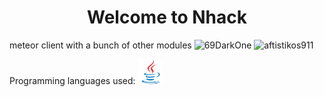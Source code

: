 
<h1 align="center">Welcome to Nhack</h1>
meteor client with a bunch of other modules

<img src="https://img.shields.io/badge/Discord:-69DarkOne-gray.svg?colorA=5865F2&colorB=636ee2&style=for-the-badge" alt="69DarkOne" />
<img src="https://img.shields.io/badge/Discord:-aftistikos911-gray.svg?colorA=5865F2&colorB=636ee2&style=for-the-badge" alt="aftistikos911" />

Programming languages used:
<img src="https://raw.githubusercontent.com/devicons/devicon/master/icons/java/java-original.svg" alt="java" width="40" height="40"/> </a>   <a href="https://www.photoshop.com/en" target="_blank" rel="noreferrer">
